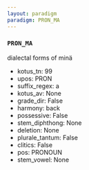 ```yaml
---
layout: paradigm
paradigm: PRON_MA
---
```

### ` PRON_MA `

dialectal forms of minä
* kotus_tn: 99
* upos: PRON
* suffix_regex: a
* kotus_av: None
* grade_dir: False
* harmony: back
* possessive: False
* stem_diphthong: None
* deletion: None
* plurale_tantum: False
* clitics: False
* pos: PRONOUN
* stem_vowel: None
